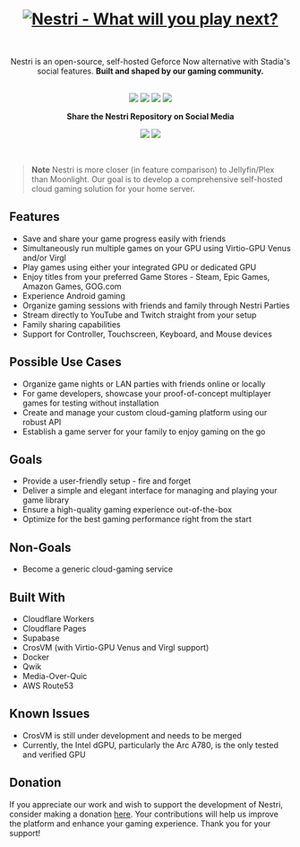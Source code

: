 <div align="center">

<div align="center">
<h1>

<a href="https://nestri.io" >
<img src="/apps/www/public/seo/banner.png" alt="Nestri - What will you play next?">
</a>

</h1>
</div>

&nbsp;
&nbsp;

Nestri is an open-source, self-hosted Geforce Now alternative with Stadia's social features. <strong>Built and shaped by our gaming community.</strong>
<br/>
<br/>

</div>

<div align="center">

[![][github-release-shield]][github-release-link]
[![][discord-shield]][discord-link]
[![][github-license-shield]][github-license-link]
[![][github-stars-shield]][github-stars-link]

**Share the Nestri Repository on Social Media**

[![][share-x-shield]][share-x-link]
[![][share-reddit-shield]][share-reddit-link]

</div>
&nbsp;
&nbsp;

> **Note**
> Nestri is more closer (in feature comparison) to Jellyfin/Plex than Moonlight. Our goal is to develop a comprehensive self-hosted cloud gaming solution for your home server.

## Features

- Save and share your game progress easily with friends
- Simultaneously run multiple games on your GPU using Virtio-GPU Venus and/or Virgl
- Play games using either your integrated GPU or dedicated GPU
- Enjoy titles from your preferred Game Stores - Steam, Epic Games, Amazon Games, GOG.com
- Experience Android gaming
- Organize gaming sessions with friends and family through Nestri Parties
- Stream directly to YouTube and Twitch straight from your setup
- Family sharing capabilities
- Support for Controller, Touchscreen, Keyboard, and Mouse devices 

## Possible Use Cases

- Organize game nights or LAN parties with friends online or locally
- For game developers, showcase your proof-of-concept multiplayer games for testing without installation
- Create and manage your custom cloud-gaming platform using our robust API
- Establish a game server for your family to enjoy gaming on the go

## Goals

- Provide a user-friendly setup - fire and forget
- Deliver a simple and elegant interface for managing and playing your game library
- Ensure a high-quality gaming experience out-of-the-box
- Optimize for the best gaming performance right from the start

## Non-Goals

- Become a generic cloud-gaming service

## Built With

- Cloudflare Workers
- Cloudflare Pages
- Supabase
- CrosVM (with Virtio-GPU Venus and Virgl support)
- Docker
- Qwik
- Media-Over-Quic
- AWS Route53

## Known Issues

- CrosVM is still under development and needs to be merged
- Currently, the Intel dGPU, particularly the Arc A780, is the only tested and verified GPU

## Donation

If you appreciate our work and wish to support the development of Nestri, consider making a donation [here](https://polar.sh/nestri/donate). Your contributions will help us improve the platform and enhance your gaming experience. Thank you for your support!



[github-release-link]: https://github.com/nestriness/nestri/releases
[github-release-shield]: https://img.shields.io/github/v/release/nestriness/nestri?color=369eff&labelColor=black&logo=github&style=flat-square
[discord-shield]: https://img.shields.io/discord/1080111004698021909?color=5865F2&label=discord&labelColor=black&logo=discord&logoColor=white&style=flat-square
[discord-link]: https://discord.com/invite/Y6etn3qKZ3
[github-license-shield]: https://img.shields.io/github/license/nestriness/nestri?color=white&labelColor=black&style=flat-square
[github-license-link]: https://github.com/nestriness/nestri/blob/main/LICENSE
[github-stars-shield]: https://img.shields.io/github/stars/nestriness/nestri?color=ffcb47&labelColor=black&style=flat-square
[github-stars-link]: https://github.com/nestriness/nestri/network/stargazers
[share-x-shield]: https://img.shields.io/badge/-share%20on%20x-black?labelColor=black&logo=x&logoColor=white&style=flat-square
[share-x-link]: https://twitter.com/intent/tweet?text=Hey%2C%20check%20out%20this%20Github%20repository.%20It%20is%20an%20open-source%20self-hosted%20Geforce%20Now%20alternative.&url=https%3A%2F%2Fgithub.com%2Fnestriness%2Fnestri
[share-reddit-shield]: https://img.shields.io/badge/-share%20on%20reddit-black?labelColor=black&logo=reddit&logoColor=white&style=flat-square
[share-reddit-link]: https://www.reddit.com/submit?title=Hey%2C%20check%20out%20this%20Github%20repository.%20It%20is%20an%20open-source%20self-hosted%20Geforce%20Now%20alternative.&url=https%3A%2F%2Fgithub.com%2Fnestriness%2Fnestri
[image-overview]: assets/banner.png
[website-link]: https://nestri.io
[neko-url]: https://github.com/m1k1o/neko
[image-star]: assets/star-us.png
[moq-github-url]: https://quic.video
[vmaf-cuda-link]: https://developer.nvidia.com/blog/calculating-video-quality-using-nvidia-gpus-and-vmaf-cuda/